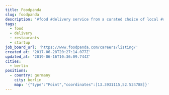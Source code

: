 ```yaml
---
title: Foodpanda
slug: foodpanda
description: '#food #delivery service from a curated choice of local #restaurants; #startup'
tags:
  - food
  - delivery
  - restaurants
  - startup
job_board_url: 'https://www.foodpanda.com/careers/listing/'
created_at: '2017-06-28T20:27:14.077Z'
updated_at: '2019-06-16T10:36:09.744Z'
cities:
  - berlin
positions:
  - country: germany
    city: berlin
    map: '{"type":"Point","coordinates":[13.3931115,52.524788]}'
---
```


